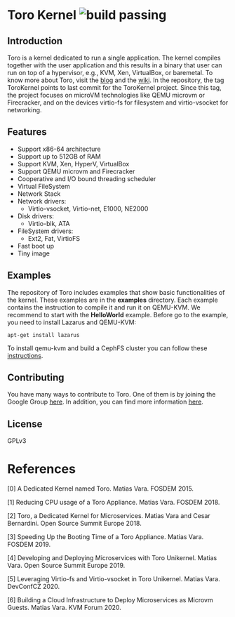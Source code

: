 # Toro Kernel ![build passing](https://api.travis-ci.org/torokernel/torokernel.svg?branch=master)
## Introduction
Toro is a kernel dedicated to run a single application. The kernel compiles together with the user application and this results in a binary that user can run on top of a hypervisor, e.g., KVM, Xen, VirtualBox, or baremetal. To know more about Toro, visit the [blog](http://www.torokernel.io) and the [wiki](https://github.com/MatiasVara/torokernel/wiki). In the repository, the tag ToroKernel points to last commit for the ToroKernel project. Since this tag, the project focuses on microVM technologies like QEMU microvm or Firecracker, and on the devices virtio-fs for filesystem and virtio-vsocket for networking. 

## Features
* Support x86-64 architecture
* Support up to 512GB of RAM
* Support KVM, Xen, HyperV, VirtualBox
* Support QEMU microvm and Firecracker
* Cooperative and I/O bound threading scheduler
* Virtual FileSystem
* Network Stack
* Network drivers:
  - Virtio-vsocket, Virtio-net, E1000, NE2000
* Disk drivers:
  - Virtio-blk, ATA
* FileSystem drivers:
  - Ext2, Fat, VirtioFS
* Fast boot up
* Tiny image

## Examples
The repository of Toro includes examples that show basic functionalities of the kernel. These examples are in the **examples** directory. Each example contains the instruction to compile it and run it on QEMU-KVM. We recommend to start with the **HelloWorld** example. Before go to the example, you need to install Lazarus and QEMU-KVM:

`apt-get install lazarus`

To install qemu-kvm and build a CephFS cluster you can follow these [instructions](https://github.com/torokernel/torocloudscripts).

## Contributing
You have many ways to contribute to Toro. One of them is by joining the Google Group [here](https://groups.google.com/forum/#!forum/torokernel). In addition, you can find more information [here](
https://github.com/MatiasVara/torokernel/wiki/How-to-Contribute).

## License
GPLv3

# References
[0] A Dedicated Kernel named Toro. Matias Vara. FOSDEM 2015.

[1] Reducing CPU usage of a Toro Appliance. Matias Vara. FOSDEM 2018.

[2] Toro, a Dedicated Kernel for Microservices. Matias Vara and Cesar Bernardini. Open Source Summit Europe 2018.

[3] Speeding Up the Booting Time of a Toro Appliance. Matias Vara. FOSDEM 2019.

[4] Developing and Deploying Microservices with Toro Unikernel. Matias Vara. Open Source Summit Europe 2019.

[5] Leveraging Virtio-fs and Virtio-vsocket in Toro Unikernel. Matias Vara. DevConfCZ 2020.

[6] Building a Cloud Infrastructure to Deploy Microservices as Microvm Guests. Matias Vara. KVM Forum 2020.
